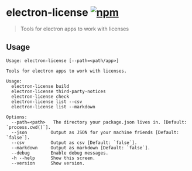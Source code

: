 # electron-license [![npm][npm_img]][npm_url]

> Tools for electron apps to work with licenses

## Usage

```
Usage: electron-license [--path=<path/app>]

Tools for electron apps to work with licenses.

Usage:
  electron-license build
  electron-license third-party-notices
  electron-license check
  electron-license list --csv
  electron-license list --markdown

Options:
  --path=<path>   The directory your package.json lives in. [Default: `process.cwd()`].
  --json         Output as JSON for your machine friends [Default: `false`].
  --csv          Output as csv [Default: `false`].
  --markdown     Output as markdown [Default: `false`].
  --debug        Enable debug messages.
  -h --help      Show this screen.
  --version      Show version.
```

[npm_img]: https://img.shields.io/npm/v/electron-license.svg
[npm_url]: https://npmjs.org/package/electron-license
